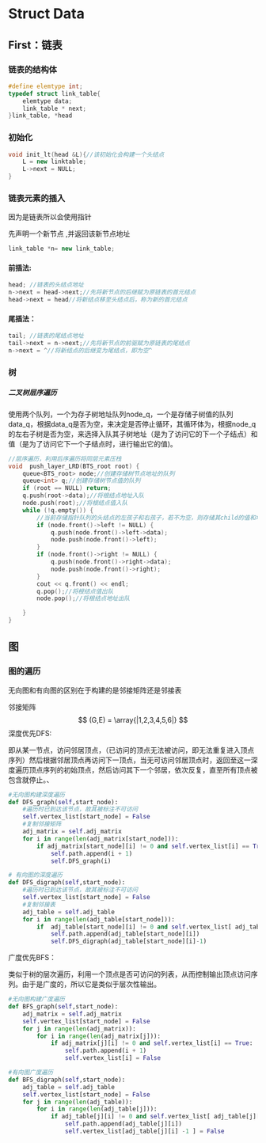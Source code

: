 # Struct Data

## First：链表

### 链表的结构体

```c++
#define elemtype int;
typedef struct link_table{
    elemtype data;
    link_table * next;
}link_table, *head
```

### 初始化

```c++
void init_lt(head &L){//该初始化会构建一个头结点
	L = new linktable;
    L->next = NULL;
}
```

### 链表元素的插入

因为是链表所以会使用指针

先声明一个新节点 ,并返回该新节点地址
```c++
link_table *n= new link_table; 
```
#### 前插法:

```c++
head; //链表的头结点地址
n->next = head->next;//先将新节点的后继赋为原链表的首元结点
head->next = head//将新结点移至头结点后，称为新的首元结点
```



#### 尾插法：

```c++
tail; //链表的尾结点地址
tail->next = n->next;//先将新节点的前驱赋为原链表的尾结点
n->next = ^//将新结点的后继变为尾结点，即为空^
```

### 树

##### 二叉树层序遍历

使用两个队列，一个为存子树地址队列node_q，一个是存储子树值的队列data_q，根据data_q是否为空，来决定是否停止循环，其循环体为，根据node_q的左右子树是否为空，来选择入队其子树地址（是为了访问它的下一个子结点）和值（是为了访问它下一个子结点时，进行输出它的值)。

```c++
//层序遍历，利用后序遍历将同层元素压栈
void  push_layer_LRD(BTS_root root) {
	queue<BTS_root> node;//创建存储树节点地址的队列
	queue<int> q;//创建存储树节点值的队列
	if (root == NULL) return;
	q.push(root->data);//将根结点地址入队
	node.push(root);//将根结点值入队
	while (!q.empty()) {
		//当前存储指针队列的头结点的左孩子和右孩子，若不为空，则存储其child的值和地址
		if (node.front()->left != NULL) {
			q.push(node.front()->left->data);
			node.push(node.front()->left);
		}
		if (node.front()->right != NULL) {
			q.push(node.front()->right->data);
			node.push(node.front()->right);
		}
		cout << q.front() << endl;
		q.pop();//将根结点值出队
		node.pop();//将根结点地址出队

	}
}
```

## 图



### 图的遍历

无向图和有向图的区别在于构建的是邻接矩阵还是邻接表

邻接矩阵
$$
(G,E) = \array{|1,2,3,4,5,6|}
$$
深度优先DFS:

即从某一节点，访问邻居顶点，（已访问的顶点无法被访问，即无法重复进入顶点序列）然后根据邻居顶点再访问下一顶点，当无可访问邻居顶点时，返回至这一深度遍历顶点序列的初始顶点，然后访问其下一个邻居，依次反复，直至所有顶点被包含就停止。、

```python
#无向图构建深度遍历
def DFS_graph(self,start_node):
    #遍历时已到达该节点，故其被标注不可访问
    self.vertex_list[start_node] = False
    #复制邻接矩阵
    adj_matrix = self.adj_matrix
    for i in range(len(adj_matrix[start_node])):
        if adj_matrix[start_node][i] != 0 and self.vertex_list[i] == True:
            self.path.append(i + 1)
            self.DFS_graph(i)
```

```python
# 有向图的深度遍历
def DFS_digraph(self,start_node):
    #遍历时已到达该节点，故其被标注不可访问
    self.vertex_list[start_node] = False
    #复制邻接表
    adj_table = self.adj_table
    for i in range(len(adj_table[start_node])):
        if  adj_table[start_node][i] != 0 and self.vertex_list[ adj_table[start_node][i] -1 ] == True:
            self.path.append(adj_table[start_node][i])
            self.DFS_digraph(adj_table[start_node][i]-1)
```

广度优先BFS：

类似于树的层次遍历，利用一个顶点是否可访问的列表，从而控制输出顶点访问序列。由于是广度的，所以它是类似于层次性输出。

```python
#无向图构建广度遍历
def BFS_graph(self,start_node):
    adj_matrix = self.adj_matrix
    self.vertex_list[start_node] = False
    for j in range(len(adj_matrix)):
        for i in range(len(adj_matrix[j])):
            if adj_matrix[j][i] != 0 and self.vertex_list[i] == True:
                self.path.append(i + 1)
                self.vertex_list[i] = False
```

```python
#有向图广度遍历
def BFS_digraph(self,start_node):
    adj_table = self.adj_table
    self.vertex_list[start_node] = False
    for j in range(len(adj_table)):
        for i in range(len(adj_table[j])):
            if adj_table[j][i] != 0 and self.vertex_list[ adj_table[j][i] -1] == True:
                self.path.append(adj_table[j][i])
                self.vertex_list[adj_table[j][i] -1 ] = False
```


